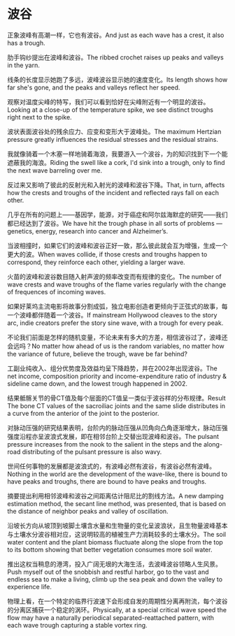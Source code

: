 # 波谷

<p><span class="chinese">正象波峰有高潮一样，它也有波谷。</span><span class="english">And just as each wave has a crest, it also has a trough.</span></p>

<p><span class="chinese">肋手钩纱提出在波峰和波谷。</span><span class="english">The ribbed crochet raises up peaks and valleys in the yarn.</span></p>

<p><span class="chinese">线条的长度显示她跑了多远，波峰波谷显示她的速度变化。</span><span class="english">Its length shows how far she's gone, and the peaks and valleys reflect her speed.</span></p>

<p><span class="chinese">观察对温度尖峰的特写，我们可以看到恰好在尖峰附近有一个明显的波谷。</span><span class="english">Looking at a close-up of the temperature spike, we see distinct troughs right next to the spike.</span></p>

<p><span class="chinese">波状表面波谷处的残余应力、应变和变形大于波峰处。</span><span class="english">The maximum Hertzian pressure greatly influences the residual stresses and the residual strains.</span></p>

<p><span class="chinese">我就像骑着一个木塞一样地骑着海浪，我要游入一个波谷，为的知识找到下一个能遮蔽我的海浪。</span><span class="english">Riding the swell like a cork, I'd sink into a trough, only to find the next wave barreling over me.</span></p>

<p><span class="chinese">反过来又影响了彼此的反射光和入射光的波峰和波谷下降。</span><span class="english">That, in turn, affects how the crests and troughs of the incident and reflected rays fall on each other.</span></p>

<p><span class="chinese">几乎在所有的问题上——基因学，能源，对于癌症和阿尔兹海默症的研究——我们都已经达到了波谷。</span><span class="english">We have hit the trough phase in all sorts of problems — genetics, energy, research into cancer and Alzheimer’s.</span></p>

<p><span class="chinese">当波相撞时，如果它们的波峰和波谷正好一致，那么彼此就会互为增强，生成一个更大的波。</span><span class="english">When waves collide, if those crests and troughs happen to correspond, they reinforce each other, yielding a larger wave.</span></p>

<p><span class="chinese">火苗的波峰和波谷数目随入射声波的频率改变而有规律的变化。</span><span class="english">The number of wave crests and wave troughs of the flame varies regularly with the change of frequences of incoming waves.</span></p>

<p><span class="chinese">如果好莱坞主流电影将故事分割成弧，独立电影创造者更倾向于正弦式的故事，每一个波峰都伴随着一个波谷。</span><span class="english">If mainstream Hollywood cleaves to the story arc, indie creators prefer the story sine wave, with a trough for every peak.</span></p>

<p><span class="chinese">不论我们前面是怎样的随机变量，不论未来有多大的方差，相信波谷过了，波峰还会远吗？</span><span class="english">No matter how ahead of us is the random variables, no matter how the variance of future, believe the trough, wave be far behind?</span></p>

<p><span class="chinese">工副业纯收入、组分优势度及效益均呈下降趋势，并在2002年出现波谷。</span><span class="english">The net income, composition priority and income-expenditure ratio of industry & sideline came down, and the lowest trough happened in 2002.</span></p>

<p><span class="chinese">结果骶髂关节的骨CT值及每个层面的CT值呈一类似于波谷样的分布规律。</span><span class="english">Result The bone CT values of the sacroiliac joints and the same slide distributes in a curve from the anterior of the joint to the posterior.</span></p>

<p><span class="chinese">对脉动压强的研究结果表明，台阶内的脉动压强从凹角向凸角逐渐增大，脉动压强强度沿程亦呈波浪式发展，即在相邻台阶上交替出现波峰和波谷。</span><span class="english">The pulsant pressure increases from the nook to the salient in the steps and the along-road distributing of the pulsant pressure is also wavy.</span></p>

<p><span class="chinese">世间任何事物的发展都是波浪式的，有波峰必然有波谷，有波谷必然有波峰。</span><span class="english">Nothing in the world are the development of the wave-like, there is bound to have peaks and troughs, there are bound to have peaks and troughs.</span></p>

<p><span class="chinese">摘要提出利用相邻波峰和波谷之间距离估计阻尼比的割线方法。</span><span class="english">A new damping estimation method, the secant line method, was presented, that is based on the distance of neighbor peaks and valley of oscillation.</span></p>

<p><span class="chinese">沿坡长方向从坡顶到坡脚土壤含水量和生物量的变化呈波浪状，且生物量波峰基本与土壤水分波谷相对应，这说明较高的植被生产力消耗较多的土壤水分。</span><span class="english">The soil water content and the plant biomass fluctuate along the slope from the top to its bottom showing that better vegetation consumes more soil water.</span></p>

<p><span class="chinese">推出这权当稍息的港湾，投入广阔无垠的大海生活，去波峰波谷领略人生风景。</span><span class="english">Push myself out of the snobbish and restful harbor, go to the vast and endless sea to make a living, climb up the sea peak and down the valley to experience life.</span></p>

<p><span class="chinese">物理上看，在一个特定的临界行波速下会形成自发的周期性分离再附流，每个波谷的分离区捕获一个稳定的涡环。</span><span class="english">Physically, at a special critical wave speed the flow may have a naturally periodical separated-reattached pattern, with each wave trough capturing a stable vortex ring.</span></p>

